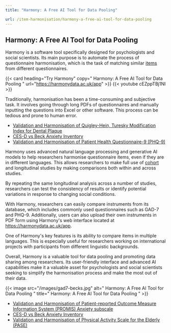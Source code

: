 ```yaml
---
title: "Harmony: A Free AI Tool for Data Pooling"

url: /item-harmonisation/harmony-a-free-ai-tool-for-data-pooling
---
```


## Harmony: A Free AI Tool for Data Pooling

Harmony is a software tool specifically designed for psychologists and social scientists. Its main purpose is to automate the process of questionnaire harmonisation, which is the task of matching similar [items](/item-harmonisation/) from different questionnaires.

{{< card heading="Try Harmony" copy=" Harmony: A Free AI Tool for Data Pooling " url="https://harmonydata.ac.uk/app" >}}
{{< youtube cEZppTBj1NI >}}

Traditionally, harmonisation has been a time-consuming and subjective task. It involves going through long PDFs of questionnaires and manually inputting the questions into Excel or other software. This process can be tedious and prone to human error.

* [Validation and Harmonisation of Quigley-Hein, Turesky Modification Index for Dental Plaque ](/harmonisation-validation/quigley-hein-turesky-modification-index-for-dental-plaque)
* [CES-D vs Beck Anxiety Inventory](/compare-harmonise-instruments/ces-d-vs-beck-anxiety-inventory/)
* [Validation and Harmonisation of Patient Health Questionnaire-9 (PHQ-9)](/harmonisation-validation/patient-health-questionnaire-9-phq-9)

Harmony uses advanced natural language processing and generative AI models to help researchers harmonise questionnaire items, even if they are in different languages. This allows researchers to make full use of [cohort](/item-harmonisation/harmony-a-free-ai-tool-to-combine-cohort-studies) and longitudinal studies by making comparisons both within and across studies.

By repeating the same longitudinal analysis across a number of studies, researchers can test the consistency of results or identify potential variations in response to changing social conditions.

With Harmony, researchers can easily compare instruments from its database, which includes commonly used questionnaires such as GAD-7 and PHQ-9. Additionally, users can also upload their own instruments in PDF form using Harmony's web interface located at https://harmonydata.ac.uk/app.

One of Harmony's key features is its ability to compare items in multiple languages. This is especially useful for researchers working on international projects with participants from different linguistic backgrounds.

Overall, Harmony is a valuable tool for data pooling and promoting data sharing among researchers. Its user-friendly interface and advanced AI capabilities make it a valuable asset for psychologists and social scientists seeking to simplify the harmonisation process and make the most out of their data. 


{{< image src="/images/gad7-becks.jpg" alt=" Harmony: A Free AI Tool for Data Pooling " title=" Harmony: A Free AI Tool for Data Pooling " >}}









* [Validation and Harmonisation of Patient-reported Outcome Measure Information System (PROMIS) Anxiety subscale](/harmonisation-validation/patient-reported-outcome-measure-information-system-promis-anxiety-subscale)
* [CES-D vs Beck Anxiety Inventory](/compare-harmonise-instruments/ces-d-vs-beck-anxiety-inventory/)
* [Validation and Harmonisation of Physical Activity Scale for the Elderly (PASE)](/harmonisation-validation/physical-activity-scale-for-the-elderly-pase)
